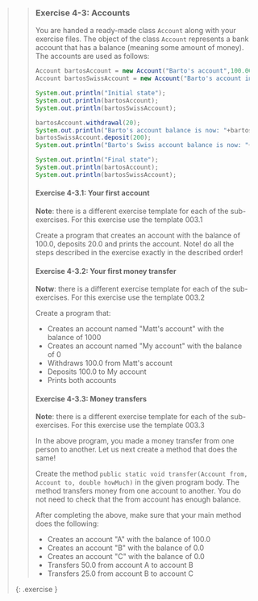 >> ### Exercise 4-3: Accounts
>>
>> You are handed a ready-made class `Account` along with your exercise files. The object of the class `Account` represents a bank account that has a balance (meaning some amount of money). The accounts are used as follows:
>>
>>```java
>> Account bartosAccount = new Account("Barto's account",100.00);
>> Account bartosSwissAccount = new Account("Barto's account in Switzerland",1000000.00);
>>
>> System.out.println("Initial state");
>> System.out.println(bartosAccount);
>> System.out.println(bartosSwissAccount);
>>
>> bartosAccount.withdrawal(20);
>> System.out.println("Barto's account balance is now: "+bartosAccount.balance());
>> bartosSwissAccount.deposit(200);
>> System.out.println("Barto's Swiss account balance is now: "+bartosSwissAccount.balance());
>>
>> System.out.println("Final state");
>> System.out.println(bartosAccount);
>> System.out.println(bartosSwissAccount);
>>```
>>
>> #### Exercise 4-3.1: Your first account
>>
>> **Note**: there is a different exercise template for each of the sub-exercises. For this exercise use the template 003.1
>>
>> Create a program that creates an account with the balance of 100.0, deposits 20.0 and prints the account. Note! do all the steps described in the exercise exactly in the described order!
>>
>> #### Exercise 4-3.2: Your first money transfer
>>
>> **Notw**: there is a different exercise template for each of the sub-exercises. For this exercise use the template 003.2
>>
>> Create a program that:
>>
>> * Creates an account named "Matt's account" with the balance of 1000
>> * Creates an account named "My account" with the balance of 0
>> * Withdraws 100.0 from Matt's account
>> * Deposits 100.0 to My account
>> * Prints both accounts
>>
>> #### Exercise 4-3.3: Money transfers
>>
>> **Note**: there is a different exercise template for each of the sub-exercises. For this exercise use the template 003.3
>>
>> In the above program, you made a money transfer from one person to another. Let us next create a method that does the same!
>>
>> Create the method `public static void transfer(Account from, Account to, double howMuch)` in the given program body. The method transfers money from one account to another. You do not need to check that the from account has enough balance.
>>
>> After completing the above, make sure that your main method does the following:
>>
>> * Creates an account "A" with the balance of 100.0
>> * Creates an account "B" with the balance of 0.0
>> * Creates an account "C" with the balance of 0.0
>> * Transfers 50.0 from account A to account B
>> * Transfers 25.0 from account B to account C
>>
>{: .exercise }
